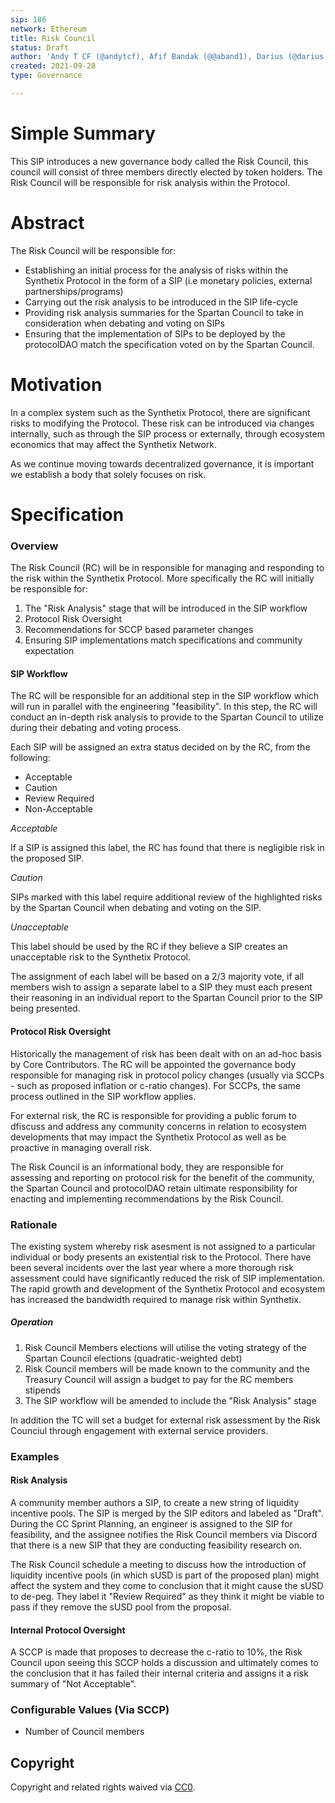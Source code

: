 ```yaml
---
sip: 186
network: Ethereum
title: Risk Council
status: Draft
author: 'Andy T CF (@andytcf), Afif Bandak (@@aband1), Darius (@darius.przydzial)', Kain (@kaiynne)
created: 2021-09-28
type: Governance

---
```


# Simple Summary

<!--"If you can't explain it simply, you don't understand it well enough." Simply describe the outcome the proposed changes intends to achieve. This should be non-technical and accessible to a casual community member.-->

This SIP introduces a new governance body called the Risk Council, this council will consist of three members directly elected by token holders. The Risk Council will be responsible for risk analysis within the Protocol.

# Abstract

<!--A short (~200 word) description of the proposed change, the abstract should clearly describe the proposed change. This is what *will* be done if the SIP is implemented, not *why* it should be done or *how* it will be done. If the SIP proposes deploying a new contract, write, "we propose to deploy a new contract that will do x".-->

The Risk Council will be responsible for:

- Establishing an initial process for the analysis of risks within the Synthetix Protocol in the form of a SIP (i.e monetary policies, external partnerships/programs)
- Carrying out the risk analysis to be introduced in the SIP life-cycle
- Providing risk analysis summaries for the Spartan Council to take in consideration when debating and voting on SIPs
- Ensuring that the implementation of SIPs to be deployed by the protocolDAO match the specification voted on by the Spartan Council.

# Motivation

<!--This is the problem statement. This is the *why* of the SIP. It should clearly explain *why* the current state of the protocol is inadequate.  It is critical that you explain *why* the change is needed, if the SIP proposes changing how something is calculated, you must address *why* the current calculation is inaccurate or wrong. This is not the place to describe how the SIP will address the issue!-->

In a complex system such as the Synthetix Protocol, there are significant risks to modifying the Protocol. These risk can be introduced via changes internally, such as through the SIP process or externally, through ecosystem economics that may affect the Synthetix Network.

As we continue moving towards decentralized governance, it is important we establish a body that solely focuses on risk.

# Specification

<!--The specification should describe the syntax and semantics of any new feature, there are five sections
1. Overview
2. Rationale
3. Technical Specification
4. Test Cases
5. Configurable Values
-->

### Overview

<!--This is a high level overview of *how* the SIP will solve the problem. The overview should clearly describe how the new feature will be implemented.-->

The Risk Council (RC) will be in responsible for managing and responding to the risk within the Synthetix Protocol. More specifically the RC will initially be responsible for:

1. The "Risk Analysis" stage that will be introduced in the SIP workflow
2. Protocol Risk Oversight
3. Recommendations for SCCP based parameter changes
4. Ensuring SIP implementations match specifications and community expectation

#### SIP Workflow

The RC will be responsible for an additional step in the SIP workflow which will run in parallel with the engineering "feasibility". In this step, the RC will conduct an in-depth risk analysis to provide to the Spartan Council to utilize during their debating and voting process.

Each SIP will be assigned an extra status decided on by the RC, from the following:

- Acceptable
- Caution
- Review Required
- Non-Acceptable

_Acceptable_

If a SIP is assigned this label, the RC has found that there is negligible risk in the proposed SIP.

_Caution_

SIPs marked with this label require additional review of the highlighted risks by the Spartan Council when debating and voting on the SIP.

_Unacceptable_

This label should be used by the RC if they believe a SIP creates an unacceptable risk to the Synthetix Protocol.

The assignment of each label will be based on a 2/3 majority vote, if all members wish to assign a separate label to a SIP they must each present their reasoning in an individual report to the Spartan Council prior to the SIP being presented.

#### Protocol Risk Oversight

Historically the management of risk has been dealt with on an ad-hoc basis by Core Contributors. The RC will be appointed the governance body responsible for managing risk in protocol policy changes (usually via SCCPs - such as proposed inflation or c-ratio changes). For SCCPs, the same process outlined in the SIP workflow applies.

For external risk, the RC is responsible for providing a public forum to dfiscuss and address any community concerns in relation to ecosystem developments that may impact the Synthetix Protocol as well as be proactive in managing overall risk.

The Risk Council is an informational body, they are responsible for assessing and reporting on protocol risk for the benefit of the community, the Spartan Council and protocolDAO retain ultimate responsibility for enacting and implementing recommendations by the Risk Council.

### Rationale

<!--This is where you explain the reasoning behind how you propose to solve the problem. Why did you propose to implement the change in this way, what were the considerations and trade-offs. The rationale fleshes out what motivated the design and why particular design decisions were made. It should describe alternate designs that were considered and related work. The rationale may also provide evidence of consensus within the community, and should discuss important objections or concerns raised during discussion.-->

The existing system whereby risk asesment is not assigned to a particular individual or body presents an existential risk to the Protocol. There have been several incidents over the last year where a more thorough risk assessment could have significantly reduced the risk of SIP implementation. The rapid growth and development of the Synthetix Protocol and ecosystem has increased the bandwidth required to manage risk within Synthetix.

##### Operation

1. Risk Council Members elections will utilise the voting strategy of the Spartan Council elections (quadratic-weighted debt)
2. Risk Council members will be made known to the community and the Treasury Council will assign a budget to pay for the RC members stipends
3. The SIP workflow will be amended to include the "Risk Analysis" stage

In addition the TC will set a budget for external risk assessment by the Risk Counciul through engagement with external service providers.

### Examples

#### Risk Analysis

A community member authors a SIP, to create a new string of liquidity incentive pools. The SIP is merged by the SIP editors and labeled as "Draft". During the CC Sprint Planning, an engineer is assigned to the SIP for feasibility, and the assignee notifies the Risk Council members via Discord that there is a new SIP that they are conducting feasibility research on.

The Risk Council schedule a meeting to discuss how the introduction of liquidity incentive pools (in which sUSD is part of the proposed plan) might affect the system and they come to conclusion that it might cause the sUSD to de-peg. They label it "Review Required" as they think it might be viable to pass if they remove the sUSD pool from the proposal.

#### Internal Protocol Oversight

A SCCP is made that proposes to decrease the c-ratio to 10%, the Risk Council upon seeing this SCCP holds a discussion and ultimately comes to the conclusion that it has failed their internal criteria and assigns it a risk summary of "Not Acceptable".

### Configurable Values (Via SCCP)

<!--Please list all values configurable via SCCP under this implementation.-->

- Number of Council members

## Copyright

Copyright and related rights waived via [CC0](https://creativecommons.org/publicdomain/zero/1.0/).
